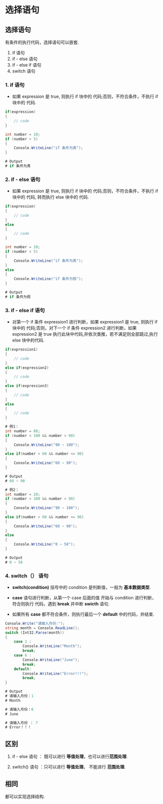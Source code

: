 # 选择语句

## 选择语句

有条件的执行代码，选择语句可以嵌套.

1. if 语句
2. if - else 语句
3. if - else if 语句
4. switch 语句

### 1. if 语句

- 如果 expression 是 true, 则执行 if 块中的 代码;否则，不符合条件，不执行 if 块中的 代码.
  
```C#
if(expression)
{
    // code
}
```
```C#
int number = 10;
if (number > 5)
{
    Console.WriteLine("if 条件为真");
}

# Output
# if 条件为真
```

### 2. if - else 语句

- 如果 expression 是 true, 则执行 if 块中的 代码;否则，不符合条件，不执行 if 块中的 代码, 转而执行 else 块中的 代码.

```C#
if(expression)
{
    // code
}
else
{
    // code
}
```

```C#
int number = 10;
if (number < 5)
{
    Console.WriteLine("if 条件为真");
}
else
{
    Console.WriteLine("if 条件为假");
}

# Output
# if 条件为假
```

### 3. if - else if 语句

- 对第一个 if 条件 expression1 进行判断，如果 expression1 是 true, 则执行 if 块中的 代码;否则，对下一个 if 条件 expression2 进行判断，如果 expression2 是 true 执行此块中代码,并依次类推，若不满足则全部跳过,执行 else 块中的代码.

```C#
if(expression1)
{
    // code
}
else if(expression2)
{
    // code
}
else if(expression3)
{
    // code
}
else
{
    // code
}
```

```C#
# 例1：
int number = 88;
if (number < 100 && number > 90)
{
    Console.WriteLine("90 ~ 100");
}
else if(number > 60 && number <= 90)
{
    Console.WriteLine("60 ~ 90");
}

# Output
# 60 ~ 90

# 例2：
int number = 20;
if (number < 100 && number > 90)
{
    Console.WriteLine("90 ~ 100");
}
else if(number > 60 && number <= 90)
{
    Console.WriteLine("60 ~ 90");
}
else
{
    Console.WriteLine("0 ~ 50");
}

# Output
# 0 ~ 50
```

### 4. switch（） 语句

- **switch(condition)** 括号中的 condition 是判断值，一般为 **基本数据类型**.
  
- **case** 语句进行判断，从第一个 case 后面的值 开始与 condition 进行判断，符合则执行 代码，遇到 **break** 并中断 **swicth** 语句.

- 如果所有 **case** 都不符合条件，则执行最后一个 **default** 中的代码，并结束.

  


```C#
Console.Write("请输入月份:");
string month = Console.ReadLine();
switch (Int32.Parse(month))
{   
    case 1 :
        Console.WriteLine("Month");
        break;
    case 6 :
        Console.WriteLine("June");
        break;
    default:
        Console.WriteLine("Error!!!");
        break;
}

# Output
# 请输入月份：1
# Month

# 请输入月份：6
# June

# 请输入月份 ： 7
# Error！！！
```

## 区别
1. if - else 语句 ： 既可以进行 **等值处理**，也可以进行**范围处理**.
   
2. switch() 语句 ：只可以进行 **等值处理**， 不能进行 **范围处理**.

## 相同

都可以实现选择结构.